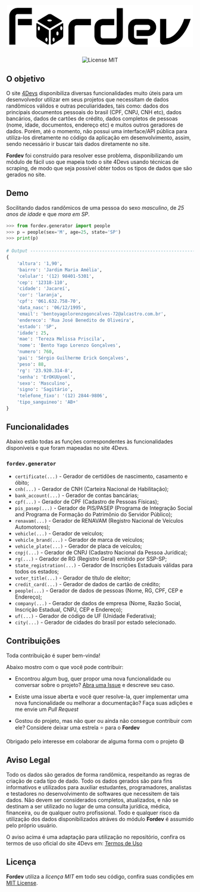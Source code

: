 <h1 align="center">
    <img src="./.github/assets/images/fordev.png" alt="Logo Fordev" width="500px" />
</h1>

<p align="center">
    <img src="https://img.shields.io/github/license/matheusfelipeog/fordev?color=black&style=for-the-badge" alt="License MIT" />
</p>


## O objetivo

O site [4Devs](https://4devs.com.br) disponibiliza diversas funcionalidades muito úteis para um desenvolvedor utilizar em seus projetos que necessitam de dados randômicos válidos e outras peculiaridades, tais como: dados dos principais documentos pessoais do brasil (CPF, CNPJ, CNH etc), dados bancários, dados de cartões de crédito, dados completos de pessoas (nome, idade, documentos, endereço etc) e muitos outros geradores de dados. Porém, até o momento, não possui uma interface/API pública para utiliza-los diretamente no código da aplicação em desenvolvimento, assim, sendo necessário ir buscar tais dados diretamente no site.

**Fordev** foi construído para resolver esse problema, disponibilizando um módulo de fácil uso que mapeia todo o site 4Devs usando técnicas de scraping, de modo que seja possível obter todos os tipos de dados que são gerados no site.


## Demo

Socilitando dados randômicos de uma pessoa do sexo *masculino*, de *25 anos de idade* e que *mora em SP*.

```python
>>> from fordev.generator import people
>>> p = people(sex='M', age=25, state='SP')
>>> print(p)

# Output ---------------------------------------------------------------------------------
{
    'altura': '1,90',
    'bairro': 'Jardim Maria Amélia',
    'celular': '(12) 98401-5301',
    'cep': '12318-110',
    'cidade': 'Jacareí',
    'cor': 'laranja',
    'cpf': '061.632.758-70',
    'data_nasc': '06/12/1995',
    'email': 'bentoyagolorenzogoncalves-72@alcastro.com.br',
    'endereco': 'Rua José Benedito de Oliveira',
    'estado': 'SP',
    'idade': 25,
    'mae': 'Tereza Melissa Priscila',
    'nome': 'Bento Yago Lorenzo Gonçalves',
    'numero': 760,
    'pai': 'Sérgio Guilherme Erick Gonçalves',
    'peso': 88,
    'rg': '23.920.314-8',
    'senha': 'ErOKUUyoml',
    'sexo': 'Masculino',
    'signo': 'Sagitário',
    'telefone_fixo': '(12) 2844-9806',
    'tipo_sanguineo': 'AB+'
}
```


## Funcionalidades

Abaixo estão todas as funções correspondentes às funcionalidades disponíveis e que foram mapeadas no site 4Devs.

### `fordev.generator`

- `certificate(...)` - Gerador de certidões de nascimento, casamento e óbito;
- `cnh(...)` -  Gerador de CNH (Carteira Nacional de Habilitação);
- `bank_account(...)` - Gerador de contas bancárias;
- `cpf(...)` - Gerador de CPF (Cadastro de Pessoas Físicas);
- `pis_pasep(...)` - Gerador de PIS/PASEP (Programa de Integração Social and Programa de Formação do Patrimônio do Servidor Público);
- `renavam(...)` - Gerador de RENAVAM (Registro Nacional de Veículos Automotores);
- `vehicle(...)` - Gerador de veículos;
- `vehicle_brand(...)` - Gerador de marca de veículos;
- `vehicle_plate(...)` - Gerador de placa de veículos;
- `cnpj(...)` - Gerador de CNPJ (Cadastro Nacional da Pessoa Jurídica);
- `rg(...)` - Gerador de RG (Registro Geral) emitido por SSP-SP;
- `state_registration(...)` - Gerador de Inscrições Estaduais válidas para todos os estados;
- `voter_title(...)` - Gerador de título de eleitor;
- `credit_card(...)` - Gerador de dados de cartão de crédito;
- `people(...)` - Gerador de dados de pessoas (Nome, RG, CPF, CEP e Endereço);
- `company(...)` - Gerador de dados de empresa (Nome, Razão Social, Inscrição Estadual, CNPJ, CEP e Endereço);
- `uf(...)` - Gerador de código de UF (Unidade Federativa);
- `city(...)` - Gerador de cidades do brasil por estado selecionado.


## Contribuições

Toda contribuição é super bem-vinda!

Abaixo mostro com o que você pode contribuir:

- Encontrou algum bug, quer propor uma nova funcionalidade ou conversar sobre o projeto? [Abra uma Issue](https://github.com/matheusfelipeog/fordev/issues) e descreve seu caso.

- Existe uma issue aberta e você quer resolve-la, quer implementar uma nova funcionalidade ou melhorar a documentação? Faça suas adições e me envie um *Pull Request*

- Gostou do projeto, mas não quer ou ainda não consegue contribuir com ele? Considere deixar uma estrela ⭐ para o **Fordev**

Obrigado pelo interesse em colaborar de alguma forma com o projeto 😄


## Aviso Legal

Todo os dados são gerados de forma randômica, respeitando as regras de criação de cada tipo de dado. 
Todo os dados gerados são para fins informativos e utilizados para auxiliar estudantes, programadores, analistas e testadores no desenvolvimento de softwares que necessitem de tais dados. Não devem ser considerados completos, atualizados, e não se destinam a ser utilizado no lugar de uma consulta jurídica, médica, financeira, ou de qualquer outro profissional. Todo e qualquer risco da utilização dos dados disponibilizados atráves do módulo **Fordev** é assumido pelo próprio usuário.

O aviso acima é uma adaptação para utilização no repositório, confira os termos de uso oficial do site 4Devs em: [Termos de Uso](https://www.4devs.com.br/termos_de_uso)


## Licença

**Fordev** utiliza a *licença MIT* em todo seu código, confira suas condições em [MIT License](https://github.com/matheusfelipeog/fordev/blob/master/LICENSE).
